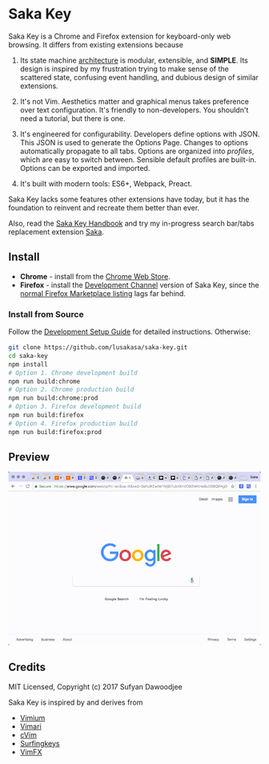 # Saka Key

Saka Key is a Chrome and Firefox extension for keyboard-only web browsing. It differs from existing extensions because

1. Its state machine [architecture](http://key.saka.io/dev_docs/software_architecture) is modular, extensible, and **SIMPLE**. Its design is inspired by my frustration trying to make sense of the scattered state, confusing event handling, and dubious design of similar extensions.

2. It's not Vim. Aesthetics matter and graphical menus takes preference over text configuration. It's friendly to non-developers. You shouldn't need a tutorial, but there is one.

3. It's engineered for configurability. Developers define options with JSON. This JSON is used to generate the Options Page. Changes to options automatically propagate to all tabs. Options are organized into _profiles_, which are easy to switch between. Sensible default profiles are built-in. Options can be exported and imported.

4. It's built with modern tools: ES6+, Webpack, Preact.

Saka Key lacks some features other extensions have today, but it has the foundation to reinvent and recreate them better than ever. 

Also, read the [Saka Key Handbook](https://key.saka.io) and try my in-progress search bar/tabs replacement extension [Saka](https://saka.io).

## Install

* **Chrome** - install from the [Chrome Web Store](https://chrome.google.com/webstore/detail/saka-key/hhhpdkekipnbloiiiiaokibebpdpakdp).
* **Firefox** - install the  [Development Channel](https://addons.mozilla.org/firefox/downloads/latest-beta/saka-key/addon-795406-latest.xpi?src=dp-btn-devchannel) version of Saka Key, since the [normal Firefox Marketplace listing](https://addons.mozilla.org/en-US/firefox/addon/saka-key/) lags far behind.

### Install from Source

Follow the [Development Setup Guide](https://key.saka.io/dev_docs/setup.html) for detailed instructions. Otherwise:

```sh
git clone https://github.com/lusakasa/saka-key.git
cd saka-key
npm install
# Option 1. Chrome development build
npm run build:chrome
# Option 2. Chrome production build
npm run build:chrome:prod
# Option 3. Firefox development build
npm run build:firefox
# Option 4. Firefox production build
npm run build:firefox:prod
```

## Preview

![Saka Key Preview](./book/images/saka-key-preview.gif)

## Credits

MIT Licensed, Copyright (c) 2017 Sufyan Dawoodjee 

Saka Key is inspired by and derives from

* [Vimium](https://github.com/philc/vimium)
* [Vimari](https://github.com/guyht/vimari)
* [cVim](https://github.com/1995eaton/chromium-vim)
* [Surfingkeys](https://github.com/brookhong/Surfingkeys)
* [VimFX](https://github.com/akhodakivskiy/VimFx)
